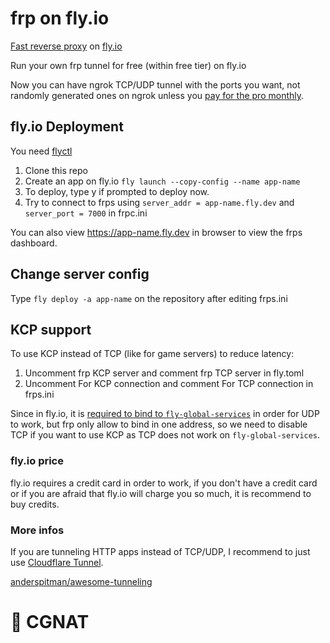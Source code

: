 # frp on fly.io
[Fast reverse proxy](https://github.com/fatedier/frp) on [fly.io](https://fly.io)

Run your own frp tunnel for free (within free tier) on fly.io

Now you can have ngrok TCP/UDP tunnel with the ports you want, not randomly generated ones on ngrok unless you [pay for the pro monthly](https://ngrok.com/pricing).

## fly.io Deployment
You need [flyctl](https://github.com/superfly/flyctl)

1. Clone this repo
2. Create an app on fly.io `fly launch --copy-config --name app-name`
3. To deploy, type y if prompted to deploy now.
4. Try to connect to frps using `server_addr = app-name.fly.dev` and `server_port = 7000` in frpc.ini

You can also view https://app-name.fly.dev in browser to view the frps dashboard.

## Change server config
Type `fly deploy -a app-name` on the repository after editing frps.ini

## KCP support
To use KCP instead of TCP (like for game servers) to reduce latency:

1. Uncomment frp KCP server and comment frp TCP server in fly.toml
2. Uncomment For KCP connection and comment For TCP connection in frps.ini

Since in fly.io, it is [required to bind to `fly-global-services`](https://fly.io/docs/app-guides/udp-and-tcp/) in order for UDP to work, but frp only allow to bind in one address, so we need to disable TCP if you want to use KCP as TCP does not work on `fly-global-services`.

### fly.io price
fly.io requires a credit card in order to work, if you don't have a credit card or if you are afraid that fly.io will charge you so much, it is recommend to buy credits.

### More infos
If you are tunneling HTTP apps instead of TCP/UDP, I recommend to just use [Cloudflare Tunnel](https://www.cloudflare.com/products/tunnel/).

[anderspitman/awesome-tunneling](https://github.com/anderspitman/awesome-tunneling)

# 🖕 CGNAT